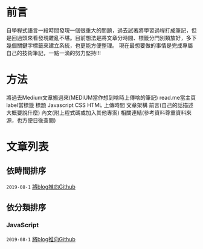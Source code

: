 # 前言
自學程式語言一段時間發現一個很重大的問題，過去試著將學習過程打成筆記，但是回過頭來看發現雜亂不堪。目前想法是將文章分時間、標籤分門別類放好，多下幾個關鍵字標籤來建立系統，也更能方便整理。
現在最想要做的事情是完成專屬自己的技術筆記，一點一滴的努力堅持!!!

# 方法
將過去Medium文章搬過來(MEDIUM當作想到啥時上傳啥的筆記)
read.me當主頁
label當標籤
標題 Javascript CSS HTML 上傳時間
文章架構 前言(自己的話描述大概要說什麼) 內文(附上程式碼或加入其他專案) 相關連結(參考資料尊重資料來源，也方便日後查閱)

# 文章列表

## 依時間排序

`2019-08-1`  [<Github>將blog推向Github](https://github.com/alexgitpage/blog/issues/1)   


## 依分類排序

### JavaScript
`2019-08-1`  [<Github>將blog推向Github](https://github.com/alexgitpage/blog/issues/1)  


